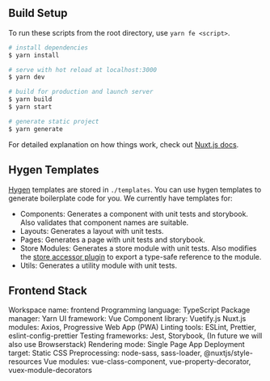 ## Build Setup

To run these scripts from the root directory, use `yarn fe <script>`. 

```bash
# install dependencies
$ yarn install

# serve with hot reload at localhost:3000
$ yarn dev

# build for production and launch server
$ yarn build
$ yarn start

# generate static project
$ yarn generate
```

For detailed explanation on how things work, check out [Nuxt.js docs](https://nuxtjs.org).

## Hygen Templates

[Hygen](https://www.hygen.io/) templates are stored in `./templates`. You can use hygen templates to generate boilerplate code for you. We currently have templates for:

- Components: Generates a component with unit tests and storybook. Also validates that component names are suitable.
- Layouts: Generates a layout with unit tests.
- Pages: Generates a page with unit tests and storybook.
- Store Modules: Generates a store module with unit tests. Also modifies the [store accessor plugin](./utils/store-accessor.ts) to export a type-safe reference to the module.
- Utils: Generates a utility module with unit tests.

## Frontend Stack

Workspace name: frontend
Programming language: TypeScript
Package manager: Yarn
UI framework: Vue
Component library: Vuetify.js
Nuxt.js modules: Axios, Progressive Web App (PWA)
Linting tools: ESLint, Prettier, eslint-config-prettier
Testing frameworks: Jest, Storybook, (In future we will also use Browserstack)
Rendering mode: Single Page App
Deployment target: Static
CSS Preprocessing: node-sass, sass-loader, @nuxtjs/style-resources
Vue modules: vue-class-component, vue-property-decorator, vuex-module-decorators
